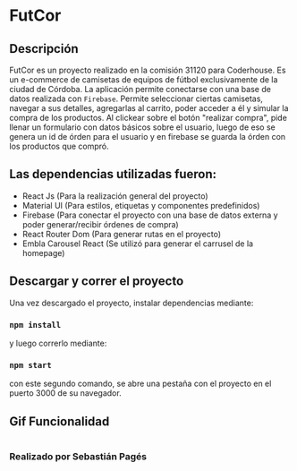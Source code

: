 # FutCor

## Descripción

FutCor es un proyecto realizado en la comisión 31120 para Coderhouse. Es un e-commerce de camisetas de equipos de fútbol exclusivamente de la ciudad de Córdoba.
La aplicación permite conectarse con una base de datos realizada con `Firebase`.
Permite seleccionar ciertas camisetas, navegar a sus detalles, agregarlas al carrito, poder acceder a él y simular la compra de los productos.
Al clickear sobre el botón "realizar compra", pide llenar un formulario con datos básicos sobre el usuario, luego de eso se genera un id de órden para el usuario y en firebase se guarda la órden con los productos que compró.

## Las dependencias utilizadas fueron:

- React Js (Para la realización general del proyecto)
- Material UI (Para estilos, etiquetas y componentes predefinidos) 
- Firebase (Para conectar el proyecto con una base de datos externa y poder generar/recibir órdenes de compra)
- React Router Dom (Para generar rutas en el proyecto)
- Embla Carousel React (Se utilizó para generar el carrusel de la homepage)

## Descargar y correr el proyecto

Una vez descargado el proyecto, instalar dependencias mediante:

### `npm install`

y luego correrlo mediante:

### `npm start`

con este segundo comando, se abre una pestaña con el proyecto en el puerto 3000 de su navegador.

## Gif Funcionalidad
![]()

### Realizado por Sebastián Pagés